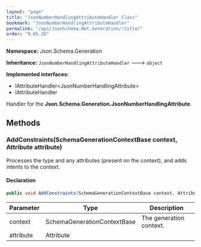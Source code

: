 ```yaml
---
layout: "page"
title: "JsonNumberHandlingAttributeHandler Class"
bookmark: "JsonNumberHandlingAttributeHandler"
permalink: "/api/JsonSchema.Net.Generation/:title/"
order: "9.05.26"
---
```

**Namespace:** Json.Schema.Generation

**Inheritance:**
`JsonNumberHandlingAttributeHandler`
 🡒 
`object`

**Implemented interfaces:**

- IAttributeHandler\<JsonNumberHandlingAttribute\>
- IAttributeHandler

Handler for the **Json.Schema.Generation.JsonNumberHandlingAttribute**.

## Methods

### AddConstraints(SchemaGenerationContextBase context, Attribute attribute)

Processes the type and any attributes (present on the context), and adds
intents to the context.

#### Declaration

```c#
public void AddConstraints(SchemaGenerationContextBase context, Attribute attribute)
```

| Parameter | Type | Description |
|---|---|---|
| context | SchemaGenerationContextBase | The generation context. |
| attribute | Attribute |  |


